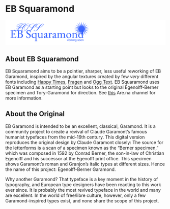 # EB Squaramond
![FOSS EB Squaramond coming soon](readme-poster.png)

## About EB Squaramond

EB Squaramond aims to be a pointier, sharper, less useful reworking of EB Garamond, inspired by the angular textures created by few *very* different fonts including [Happy Times](https://www.velvetyne.fr/fonts/happy-times/), [Fragen](https://thedesignersfoundry.com/fragen) and [Ogg Text](https://sharptype.co/typefaces/ogg-superfamily/ogg-text/). EB Squaramond uses EB Garamond as a starting point but looks to the original Egenolff-Berner specimen and Tory-Garamond for direction. See [this](https://www.are.na/jake-brussel-faria/eb-squaramond) Are.na channel for more information.

## About the Original

EB Garamond is intended to be an excellent, classical, Garamond. It is a community project to create a revival of Claude Garamont’s famous humanist typefaces from the mid-16th century. This digital version reproduces the original design by Claude Garamont closely: The source for the letterforms is a scan of a specimen known as the “Berner specimen,” which was composed in 1592 by Conrad Berner, the son-in-law of Christian Egenolff and his successor at the Egenolff print office. This specimen shows Garamont’s roman and Granjon’s italic types at different sizes. Hence the name of this project: Egenolff-Berner Garamond.

Why another Garamond? That typeface is a key moment in the history of typography, and European type designers have been reacting to this work ever since. It is probably the most revived typeface in the world and many are excellent. In the world of free/libre culture, however, only a few Garamond-inspired types exist, and none share the scope of this project.

<!-- 
## Building fonts

### TTFs and OTFs
Both formats have been generated using Glyphsapp


### Variable fonts
Variable fonts have been generated using [fontmake](https://github.com/googlei18n/fontmake) and [gftools](https://github.com/googlefonts/gftools). The build chain uses Python 3. Enter the following instructions from the parent dir to generate the fonts.

```
# First we must create a Python3 virtual environment
python3 -m venv venv
source venv/bin/activate
pip install -r requirements.txt
# We can now run the build script in the sources/ dir.
cd sources && sh build-vf.sh
```
 -->
